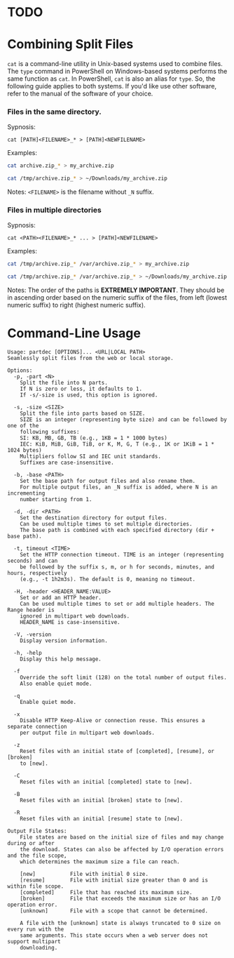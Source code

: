 # TODO

# Combining Split Files

`cat` is a command-line utility in Unix-based systems used to combine files. The `type`
command in PowerShell on Windows-based systems performs the same function as `cat`. In
PowerShell, `cat` is also an alias for `type`. So, the following guide applies to both
systems. If you'd like use other software, refer to the manual of the software of your
choice.

### Files in the same directory.

Sypnosis:
```
cat [PATH]<FILENAME>_* > [PATH]<NEWFILENAME>
```
Examples:
```bash
cat archive.zip_* > my_archive.zip
```
```bash
cat /tmp/archive.zip_* > ~/Downloads/my_archive.zip
```
Notes:
`<FILENAME>` is the filename without `_N` suffix. 

### Files in multiple directories
Sypnosis:
```
cat <PATH><FILENAME>_* ... > [PATH]<NEWFILENAME>
```
Examples:
```bash
cat /tmp/archive.zip_* /var/archive.zip_* > my_archive.zip
```
```bash
cat /tmp/archive.zip_* /var/archive.zip_* > ~/Downloads/my_archive.zip
```
Notes: The order of the paths is **EXTREMELY IMPORTANT**. They should be in ascending order
based on the numeric suffix of the files, from left (lowest numeric suffix) to right
(highest numeric suffix).

# Command-Line Usage
```
Usage: partdec [OPTIONS]... <URL|LOCAL PATH>
Seamlessly split files from the web or local storage. 

Options:
  -p, -part <N>
    Split the file into N parts.
    If N is zero or less, it defaults to 1.
    If -s/-size is used, this option is ignored.

  -s, -size <SIZE>
    Split the file into parts based on SIZE.
    SIZE is an integer (representing byte size) and can be followed by one of the
    following suffixes:
    SI: KB, MB, GB, TB (e.g., 1KB = 1 * 1000 bytes)
    IEC: KiB, MiB, GiB, TiB, or K, M, G, T (e.g., 1K or 1KiB = 1 * 1024 bytes)
    Multipliers follow SI and IEC unit standards.
    Suffixes are case-insensitive.

  -b, -base <PATH>
    Set the base path for output files and also rename them.
    For multiple output files, an _N suffix is added, where N is an incrementing
    number starting from 1.
    
  -d, -dir <PATH>
    Set the destination directory for output files.
    Can be used multiple times to set multiple directories.
    The base path is combined with each specified directory (dir + base path).
     
  -t, timeout <TIME>
    Set the HTTP connection timeout. TIME is an integer (representing seconds) and can
    be followed by the suffix s, m, or h for seconds, minutes, and hours, respectively
    (e.g., -t 1h2m3s). The default is 0, meaning no timeout.

  -H, -header <HEADER_NAME:VALUE>
    Set or add an HTTP header.
    Can be used multiple times to set or add multiple headers. The Range header is
    ignored in multipart web downloads.
    HEADER_NAME is case-insensitive.
  
  -V, -version
    Display version information.
     
  -h, -help
    Display this help message.
  
  -f
    Override the soft limit (128) on the total number of output files.
    Also enable quiet mode.

  -q
    Enable quiet mode.

  -x 
    Disable HTTP Keep-Alive or connection reuse. This ensures a separate connection
    per output file in multipart web downloads.
    
  -z
    Reset files with an initial state of [completed], [resume], or [broken]
    to [new].
    
  -C
    Reset files with an initial [completed] state to [new].
    
  -B
    Reset files with an initial [broken] state to [new].
    
  -R
    Reset files with an initial [resume] state to [new].

Output File States:
    File states are based on the initial size of files and may change during or after
    the download. States can also be affected by I/O operation errors and the file scope,
    which determines the maximum size a file can reach.

    [new]           File with initial 0 size.
    [resume]        File with initial size greater than 0 and is within file scope.
    [completed]     File that has reached its maximum size.
    [broken]        File that exceeds the maximum size or has an I/O operation error.
    [unknown]       File with a scope that cannot be determined.

    A file with the [unknown] state is always truncated to 0 size on every run with the
    same arguments. This state occurs when a web server does not support multipart
    downloading. 
```

